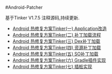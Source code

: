 #Android-Patcher

基于Tinker V1.7.5 注释源码,持续更新.

* [Android 热修复方案Tinker(一) Application改造](http://blog.csdn.net/l2show/article/details/53187548)
* [Android 热修复方案Tinker(二) 补丁加载流程](http://blog.csdn.net/l2show/article/details/53240023)
* [Android 热修复方案Tinker(三) Dex补丁加载](http://blog.csdn.net/l2show/article/details/53307523)
* [Android 热修复方案Tinker(四) 资源补丁加载](http://blog.csdn.net/l2show/article/details/53454933)
* [Android 热修复方案Tinker(五) SO补丁加载](http://blog.csdn.net/l2show/article/details/53573945)
* [Android 热修复方案Tinker(六) Gradle插件实现](http://blog.csdn.net/l2show/article/details/53925543)
* [Android 热修复方案Tinker(七) 插桩实现](http://blog.csdn.net/l2show/article/details/54846682)